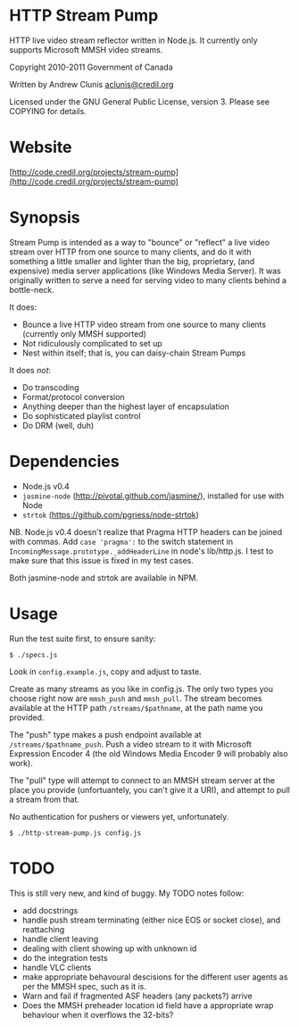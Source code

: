 HTTP Stream Pump
================

HTTP live video stream reflector written in Node.js.  It currently
only supports Microsoft MMSH video streams.

Copyright 2010-2011 Government of Canada

Written by Andrew Clunis <aclunis@credil.org>

Licensed under the GNU General Public License, version 3.  Please see
COPYING for details.

Website
=======

[http://code.credil.org/projects/stream-pump](http://code.credil.org/projects/stream-pump)

Synopsis
========

Stream Pump is intended as a way to "bounce" or "reflect" a live video
stream over HTTP from one source to many clients, and do it with
something a little smaller and lighter than the big, proprietary, (and
expensive) media server applications (like Windows Media Server).  It
was originally written to serve a need for serving video to many
clients behind a bottle-neck.

It does:

* Bounce a live HTTP video stream from one source to many clients
  (currently only MMSH supported)
* Not ridiculously complicated to set up
* Nest within itself; that is, you can daisy-chain Stream Pumps

It does *not*:

* Do transcoding
* Format/protocol conversion
* Anything deeper than the highest layer of encapsulation
* Do sophisticated playlist control
* Do DRM (well, duh)

Dependencies
============

* Node.js v0.4
* `jasmine-node` (http://pivotal.github.com/jasmine/), installed for use with
  Node
* `strtok` (https://github.com/pgriess/node-strtok)

NB. Node.js v0.4 doesn't realize that Pragma HTTP headers can be
joined with commas.  Add `case 'pragma':` to the switch statement in
`IncomingMessage.prototype._addHeaderLine` in node's lib/http.js.  I
test to make sure that this issue is fixed in my test cases.

Both jasmine-node and strtok are available in NPM.

Usage
=====

Run the test suite first, to ensure sanity:

    $ ./specs.js

Look in `config.example.js`, copy and adjust to taste.

Create as many streams as you like in config.js.  The only two types
you choose right now are `mmsh_push` and `mmsh_pull`.  The stream
becomes available at the HTTP path `/streams/$pathname`, at the path
name you provided.

The "push" type makes a push endpoint available at
`/streams/$pathname_push`.  Push a video stream to it with Microsoft
Expression Encoder 4 (the old Windows Media Encoder 9 will probably
also work).

The "pull" type will attempt to connect to an MMSH stream server at
the place you provide (unfortuantely, you can't give it a URI), and
attempt to pull a stream from that.

No authentication for pushers or viewers yet, unfortunately.

    $ ./http-stream-pump.js config.js

TODO
====

This is still very new, and kind of buggy.  My TODO notes follow:

* add docstrings
* handle push stream terminating (either nice EOS or socket close),
  and reattaching
* handle client leaving
* dealing with client showing up with unknown id
* do the integration tests
* handle VLC clients
* make appropriate behavoural descisions for the different user agents
  as per the MMSH spec, such as it is.
* Warn and fail if fragmented ASF headers (any packets?) arrive
* Does the MMSH preheader location id field have a appropriate wrap
  behaviour when it overflows the 32-bits?
